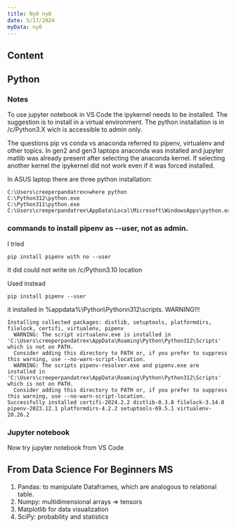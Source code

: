 ```yaml
---
title: Ny0 ny0
date: 5/17/2024
myData: ny0
---
```

## Content


## Python

### Notes

To use jupyter notebook in VS Code the ipykernel needs to be installed. The suggestion is to install in a virtual environment. The python installation is in /c/Python3.X wich is accessible to admin only. 

The questions pip vs conda vs anaconda referred to pipenv, virtualenv and other topics. In gen2 and gen3 laptops anaconda was installed and jupyter matlib was already present after selecting the anaconda kernel. If selecting another kernel the ipykernel did not work even if it was forced installed. 

In ASUS laptop there are three python installation: 
```
C:\Users\creeperpandatrex>where python
C:\Python312\python.exe
C:\Python311\python.exe
C:\Users\creeperpandatrex\AppData\Local\Microsoft\WindowsApps\python.exe
```

### commands to install pipenv as --user, not as admin. 

I tried

```
pip install pipenv with no --user

```

It did could not write on /c/Python3.10 location

Used instead

```
pip install pipenv --user

```

it installed in %appdata%\Python\Pythonn312\scripts. WARNING!!!


```
Installing collected packages: distlib, setuptools, platformdirs, filelock, certifi, virtualenv, pipenv
  WARNING: The script virtualenv.exe is installed in 'C:\Users\creeperpandatrex\AppData\Roaming\Python\Python312\Scripts' which is not on PATH.
  Consider adding this directory to PATH or, if you prefer to suppress this warning, use --no-warn-script-location.
  WARNING: The scripts pipenv-resolver.exe and pipenv.exe are installed in 'C:\Users\creeperpandatrex\AppData\Roaming\Python\Python312\Scripts' which is not on PATH.
  Consider adding this directory to PATH or, if you prefer to suppress this warning, use --no-warn-script-location.
Successfully installed certifi-2024.2.2 distlib-0.3.8 filelock-3.14.0 pipenv-2023.12.1 platformdirs-4.2.2 setuptools-69.5.1 virtualenv-20.26.2
```

### Jupyter notebook

Now try jupyter notebook from VS Code

## From Data Science For Beginners MS

1. Pandas: to manipulate Dataframes, which are analogous to relational table.
1. Numpy: multidimensional arrays => tensors
1. Matplotlib for data visualization
1. SciPy: probability and statistics

## 
